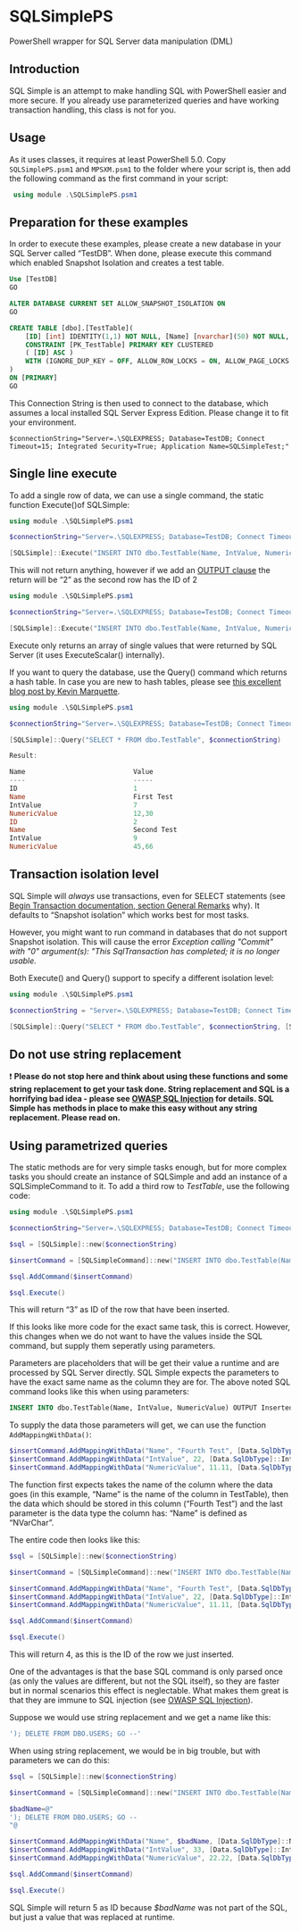 # SQLSimplePS
PowerShell wrapper for SQL Server data manipulation (DML)

## Introduction

SQL Simple is an attempt to make handling SQL with PowerShell easier and more secure. If you already use parameterized queries and have working transaction handling, this class is not for you.


## Usage

As it uses classes, it requires at least PowerShell 5.0. Copy ``SQLSimplePS.psm1`` and ``MPSXM.psm1`` to the folder where your script is, then add the following command as the first command in your script:

```powershell
 using module .\SQLSimplePS.psm1
```
 
## Preparation for these examples

In order to execute these examples, please create a new database in your SQL Server called “TestDB”. When done, please execute this command which enabled Snapshot Isolation and creates a test table.

```sql
Use [TestDB]
GO

ALTER DATABASE CURRENT SET ALLOW_SNAPSHOT_ISOLATION ON
GO

CREATE TABLE [dbo].[TestTable](
	[ID] [int] IDENTITY(1,1) NOT NULL, [Name] [nvarchar](50) NOT NULL, [IntValue] [int] NOT NULL, [NumericValue] [decimal](5, 2) NOT NULL,
    CONSTRAINT [PK_TestTable] PRIMARY KEY CLUSTERED 
    ( [ID] ASC )
	WITH (IGNORE_DUP_KEY = OFF, ALLOW_ROW_LOCKS = ON, ALLOW_PAGE_LOCKS = ON) ON [PRIMARY]
) 
ON [PRIMARY]
GO

``` 

This Connection String is then used to connect to the database, which assumes a local installed SQL Server Express Edition. Please change it to fit your environment.

```
$connectionString="Server=.\SQLEXPRESS; Database=TestDB; Connect Timeout=15; Integrated Security=True; Application Name=SQLSimpleTest;"
```

## Single line execute

To add a single row of data, we can use a single command, the static function Execute()of SQLSimple:

```powershell
using module .\SQLSimplePS.psm1

$connectionString="Server=.\SQLEXPRESS; Database=TestDB; Connect Timeout=15; Integrated Security=True; Application Name=SQLSimpleTest;"

[SQLSimple]::Execute("INSERT INTO dbo.TestTable(Name, IntValue, NumericValue) VALUES('First Test', 7, 12.3)", $connectionString)
```

This will not return anything, however if we add an [OUTPUT clause]( https://docs.microsoft.com/en-us/sql/t-sql/queries/output-clause-transact-sql) the return will be “2” as the second row has the ID of 2

```powershell
using module .\SQLSimplePS.psm1

$connectionString="Server=.\SQLEXPRESS; Database=TestDB; Connect Timeout=15; Integrated Security=True; Application Name=SQLSimpleTest;"

[SQLSimple]::Execute("INSERT INTO dbo.TestTable(Name, IntValue, NumericValue) OUTPUT Inserted.ID VALUES('Second Test', 9, 45.66)", $connectionString)
```

Execute only returns an array of single values that were returned by SQL Server (it uses ExecuteScalar() internally). 

If you want to query the database, use the Query() command which returns a hash table. In case you are new to hash tables, please see [this excellent blog post by Kevin Marquette](https://kevinmarquette.github.io/2016-11-06-powershell-hashtable-everything-you-wanted-to-know-about/).
```powershell
using module .\SQLSimplePS.psm1

$connectionString="Server=.\SQLEXPRESS; Database=TestDB; Connect Timeout=15; Integrated Security=True; Application Name=SQLSimpleTest;"

[SQLSimple]::Query("SELECT * FROM dbo.TestTable", $connectionString)

Result:

Name                           Value
----                           -----
ID                             1
Name                           First Test
IntValue                       7
NumericValue                   12,30
ID                             2
Name                           Second Test
IntValue                       9
NumericValue                   45,66
```

## Transaction isolation level

SQL Simple will *always* use transactions, even for SELECT statements (see [Begin Transaction documentation, section General Remarks](https://docs.microsoft.com/en-us/sql/t-sql/language-elements/begin-transaction-transact-sql#general-remarks) why). It defaults to “Snapshot isolation” which works best for most tasks.

However, you might want to run command in databases that do not support Snapshot isolation. This will cause the error *Exception calling "Commit" with "0" argument(s): "This SqlTransaction has completed; it is no longer usable.*

Both Execute() and Query() support to specify a different isolation level:

```powershell
using module .\SQLSimplePS.psm1

$connectionString = "Server=.\SQLEXPRESS; Database=TestDB; Connect Timeout=15; Integrated Security=True; Application Name=SQLSimpleTest;"

[SQLSimple]::Query("SELECT * FROM dbo.TestTable", $connectionString, [System.Data.IsolationLevel]::Serializable)
```

## Do not use string replacement 

:exclamation: **Please do not stop here and think about using these functions and some string replacement to get your task done. String replacement and SQL is a horrifying bad idea - please see [OWASP SQL Injection](https://www.owasp.org/index.php/SQL_Injection) for details. SQL Simple has methods in place to make this easy without any string replacement. Please read on.**


## Using parametrized queries

The static methods are for very simple tasks enough, but for more complex tasks you should create an instance of SQLSimple and add an instance of a SQLSimpleCommand to it. To add a third row to *TestTable*, use the following code:

```powershell
using module .\SQLSimplePS.psm1

$connectionString="Server=.\SQLEXPRESS; Database=TestDB; Connect Timeout=15; Integrated Security=True; Application Name=SQLSimpleTest;"

$sql = [SQLSimple]::new($connectionString)

$insertCommand = [SQLSimpleCommand]::new("INSERT INTO dbo.TestTable(Name, IntValue, NumericValue) OUTPUT Inserted.ID VALUES('Third Test', 11, 78.99);")

$sql.AddCommand($insertCommand)

$sql.Execute()
```

This will return “3” as ID of the row that have been inserted. 

If this looks like more code for the exact same task, this is correct. However, this changes when we do not want to have the values inside the SQL command, but supply them seperatly using parameters.

Parameters are placeholders that will be get their value a runtime and are processed by SQL Server directly. SQL Simple expects the parameters to have the exact same name as the column they are for. The above noted SQL command looks like this when using parameters:

```sql
INSERT INTO dbo.TestTable(Name, IntValue, NumericValue) OUTPUT Inserted.ID VALUES(@Name, @IntValue, @NumericValue);
```

To supply the data those parameters will get, we can use the function ``AddMappingWithData()``:
```powershell
$insertCommand.AddMappingWithData("Name", "Fourth Test", [Data.SqlDbType]::NVarChar)
$insertCommand.AddMappingWithData("IntValue", 22, [Data.SqlDbType]::Int)
$insertCommand.AddMappingWithData("NumericValue", 11.11, [Data.SqlDbType]::Decimal)
```
The function first expects takes the name of the column where the data goes (in this example, “Name” is the name of the column in TestTable), then the data which should be stored in this column (“Fourth Test”) and the last parameter is the data type the column has: “Name” is defined as “NVarChar”. 

The entire code then looks like this:

```powershell
$sql = [SQLSimple]::new($connectionString)

$insertCommand = [SQLSimpleCommand]::new("INSERT INTO dbo.TestTable(Name, IntValue, NumericValue) OUTPUT Inserted.ID VALUES(@Name, @IntValue, @NumericValue);")

$insertCommand.AddMappingWithData("Name", "Fourth Test", [Data.SqlDbType]::NVarChar)
$insertCommand.AddMappingWithData("IntValue", 22, [Data.SqlDbType]::Int)
$insertCommand.AddMappingWithData("NumericValue", 11.11, [Data.SqlDbType]::Decimal)

$sql.AddCommand($insertCommand)

$sql.Execute()
```

This will return 4, as this is the ID of the row we just inserted.

One of the advantages is that the base SQL command is only parsed once (as only the values are different, but not the SQL itself), so they are faster but in normal scenarios this effect is neglectable. What makes them great is that they are immune to SQL injection (see [OWASP SQL Injection](https://www.owasp.org/index.php/SQL_Injection)).

Suppose we would use string replacement and we get a name like this:
```sql
'); DELETE FROM DBO.USERS; GO --'
```

When using string replacement, we would be in big trouble, but with parameters we can do this:

```powershell
$sql = [SQLSimple]::new($connectionString)

$insertCommand = [SQLSimpleCommand]::new("INSERT INTO dbo.TestTable(Name, IntValue, NumericValue) OUTPUT Inserted.ID VALUES(@Name, @IntValue, @NumericValue);")

$badName=@"
'); DELETE FROM DBO.USERS; GO --
"@

$insertCommand.AddMappingWithData("Name", $badName, [Data.SqlDbType]::NVarChar)
$insertCommand.AddMappingWithData("IntValue", 33, [Data.SqlDbType]::Int)
$insertCommand.AddMappingWithData("NumericValue", 22.22, [Data.SqlDbType]::Decimal)

$sql.AddCommand($insertCommand)

$sql.Execute()
```

SQL Simple will return 5 as ID because *$badName* was not part of the SQL, but just a value that was replaced at runtime.
